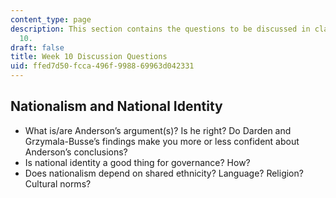 ```yaml
---
content_type: page
description: This section contains the questions to be discussed in class during Week
  10.
draft: false
title: Week 10 Discussion Questions
uid: ffed7d50-fcca-496f-9988-69963d042331
---
```

## Nationalism and National Identity

- What is/are Anderson’s argument(s)? Is he right? Do Darden and Grzymala-Busse’s findings make you more or less confident about Anderson’s conclusions?
- Is national identity a good thing for governance? How?
- Does nationalism depend on shared ethnicity? Language? Religion? Cultural norms?